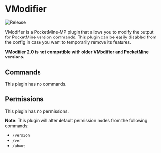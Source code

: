 # VModifier
![Release](https://img.shields.io/badge/release-v2.0-blue.svg)

VModifier is a PocketMine-MP plugin that allows you to modify the output for PocketMine version commands. This plugin can be easily disabled from the config in case you want to temporarily remove its features.

**VModifier 2.0 is not compatible with older VModifier and PocketMine versions.**

## Commands
This plugin has no commands.

## Permissions
This plugin has no permissions.

**Note**: This plugin will alter default permission nodes from the following commands:
- `/version`
- `/ver`
- `/about`
